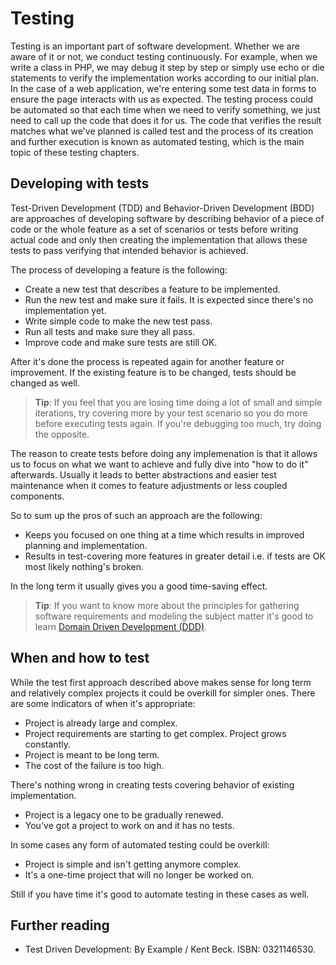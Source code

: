 Testing
=======

Testing is an important part of software development. Whether we are aware of it or not, we conduct testing continuously.
For example, when we write a class in PHP, we may debug it step by step or simply use echo or die statements to verify
the implementation works according to our initial plan. In the case of a web application, we're entering some test data
in forms to ensure the page interacts with us as expected. The testing process could be automated so that each time when we need to verify something, we just need to call up the code that does it for us. The code that verifies the result matches
what we've planned is called test and the process of its creation and further execution is known as automated testing,
which is the main topic of these testing chapters.


Developing with tests
------------------

Test-Driven Development (TDD) and Behavior-Driven Development (BDD) are approaches of developing
software by describing behavior of a piece of code or the whole feature as a set of scenarios or tests before
writing actual code and only then creating the implementation that allows these tests to pass verifying that intended
behavior is achieved.

The process of developing a feature is the following:

- Create a new test that describes a feature to be implemented.
- Run the new test and make sure it fails. It is expected since there's no implementation yet.
- Write simple code to make the new test pass.
- Run all tests and make sure they all pass.
- Improve code and make sure tests are still OK.

After it's done the process is repeated again for another feature or improvement. If the existing feature is to be changed,
tests should be changed as well.

> **Tip**: If you feel that you are losing time doing a lot of small and simple iterations, try covering more by your
> test scenario so you do more before executing tests again. If you're debugging too much, try doing the opposite.

The reason to create tests before doing any implemenation is that it allows us to focus on what we want to achieve
and fully dive into "how to do it" afterwards. Usually it leads to better abstractions and easier test maintenance when
it comes to feature adjustments or less coupled components.

So to sum up the pros of such an approach are the following:

- Keeps you focused on one thing at a time which results in improved planning and implementation.
- Results in test-covering more features in greater detail i.e. if tests are OK most likely nothing's broken.

In the long term it usually gives you a good time-saving effect.

> **Tip**: If you want to know more about the principles for gathering software requirements and modeling the subject
> matter it's good to learn [Domain Driven Development (DDD)](https://en.wikipedia.org/wiki/Domain-driven_design).

When and how to test
------------------

While the test first approach described above makes sense for long term and relatively complex projects it could be overkill
for simpler ones. There are some indicators of when it's appropriate:

- Project is already large and complex.
- Project requirements are starting to get complex. Project grows constantly.
- Project is meant to be long term.
- The cost of the failure is too high.

There's nothing wrong in creating tests covering behavior of existing implementation.

- Project is a legacy one to be gradually renewed.
- You've got a project to work on and it has no tests.

In some cases any form of automated testing could be overkill:

- Project is simple and isn't getting anymore complex.
- It's a one-time project that will no longer be worked on.

Still if you have time it's good to automate testing in these cases as well.

Further reading
-------------

- Test Driven Development: By Example / Kent Beck. ISBN: 0321146530.
